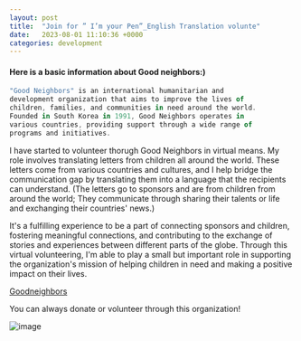 ```yaml
---
layout: post
title:  "Join for ” I’m your Pen”_English Translation volunte"
date:   2023-08-01 11:10:36 +0000
categories: development
---
```


#### Here is a basic information about Good neighbors:)

```javascript
"Good Neighbors" is an international humanitarian and 
development organization that aims to improve the lives of 
children, families, and communities in need around the world. 
Founded in South Korea in 1991, Good Neighbors operates in 
various countries, providing support through a wide range of
programs and initiatives.
```

I have started to volunteer thorugh Good Neighbors in virtual means. My role involves translating letters from children all around the world. These letters come from various countries and cultures, and I help bridge the communication gap by translating them into a language that the recipients can understand.
(The letters go to sponsors and are from children from around the world; They communicate through sharing their talents or life and exchanging their countries' news.)

It's a fulfilling experience to be a part of connecting sponsors and children, fostering meaningful connections, and contributing to the exchange of stories and experiences between different parts of the globe. Through this virtual volunteering, I'm able to play a small but important role in supporting the organization's mission of helping children in need and making a positive impact on their lives.

[Goodneighbors](https://www.goodneighbors.org/)

You can always donate or volunteer through this organization!

![image](https://res.cloudinary.com/dtiwg4oto/image/upload/v1692628988/%EC%8A%A4%ED%81%AC%EB%A6%B0%EC%83%B7_2023-08-21_234252_fmenv4.png)
